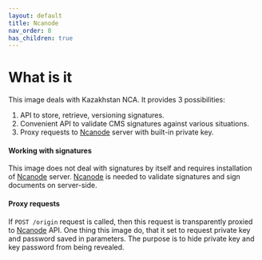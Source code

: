 ```yaml
---
layout: default
title: Ncanode
nav_order: 8
has_children: true
---
```


What is it
==========

This image deals with Kazakhstan NCA. It provides 3 possibilities:

1. API to store, retrieve, versioning signatures.
1. Convenient API to validate CMS signatures against various situations.
1. Proxy requests to [Ncanode](https://ncanode.kz/) server with built-in private key.

#### Working with signatures

This image does not deal with signatures by itself and requires installation of [Ncanode](https://ncanode.kz/) server.
[Ncanode](https://ncanode.kz/) is needed to validate signatures and sign documents on server-side.

#### Proxy requests

If `POST /origin` request is called, then this request is transparently proxied to [Ncanode](https://ncanode.kz/) API.
One thing this image do, that it set to request private key and password saved in parameters.
The purpose is to hide private key and key password from being revealed.

